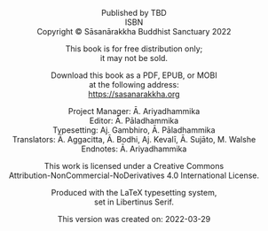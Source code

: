 <center>

Published by TBD<br>
ISBN<br>
Copyright © Sāsanārakkha Buddhist Sanctuary 2022

This book is for free distribution only;<br>
it may not be sold.

Download this book as a PDF, EPUB, or MOBI<br>
at the following address:<br>
<a href="https://sasanarakkha.org" style="text-decoration: none;">https://sasanarakkha.org</a>

Project Manager: Ā. Ariyadhammika<br>
Editor: Ā. Pāladhammika<br>
Typesetting: Aj. Gambhiro, Ā. Pāladhammika<br>
Translators: Ā. Aggacitta, Ā. Bodhi, Aj. Kevalī, Ā. Sujāto, M. Walshe<br>
Endnotes: Ā. Ariyadhammika

This work is licensed under a Creative Commons<br>
Attribution-NonCommercial-NoDerivatives 4.0 International License.

Produced with the LaTeX typesetting system,<br>
set in Libertinus Serif.

<div>
<p>This version was created on: 2022-03-29</p>
</div>

</center>
